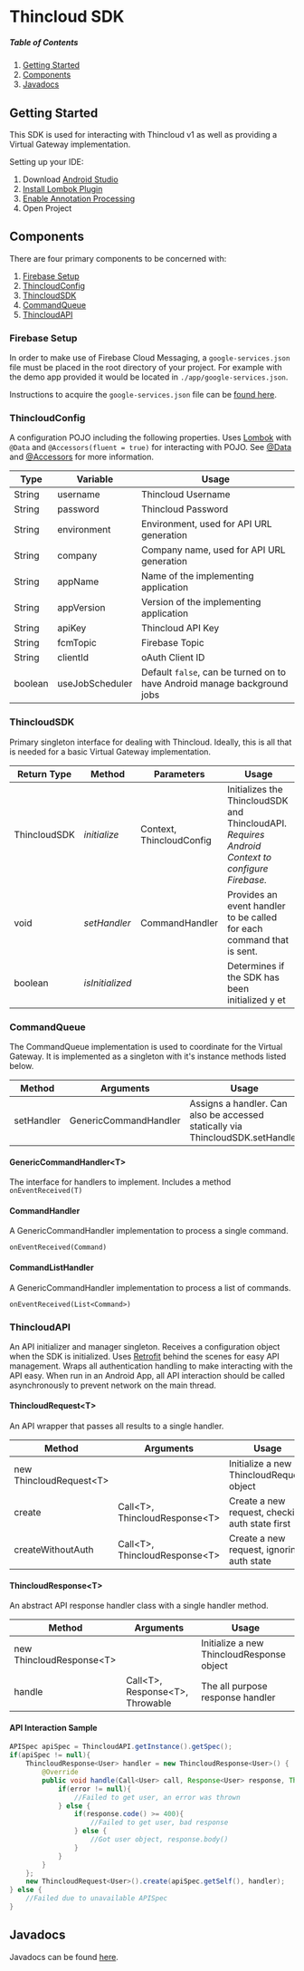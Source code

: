 # Thincloud SDK

##### Table of Contents
1. [Getting Started](#getting-started)
2. [Components](#components)
3. [Javadocs](#javadocs)



## Getting Started

This SDK is used for interacting with Thincloud v1 as well as providing a Virtual Gateway implementation.

Setting up your IDE:

1. Download [Android Studio](androidStudio)
2. [Install Lombok Plugin](lombokForJetbrains)
3. [Enable Annotation Processing](annotationProcessing)
4. Open Project


## Components


There are four primary components to be concerned with:

1. [Firebase Setup](#firebase-setup)
2. [ThincloudConfig](#thincloudconfig)
3. [ThincloudSDK](#thincloudSDK)
4. [CommandQueue](#commandQueue)
5. [ThincloudAPI](#thincloudAPI)


### Firebase Setup

In order to make use of Firebase Cloud Messaging, a `google-services.json` file must be placed in the root directory of your project. For example with the demo app provided it would be located in `./app/google-services.json`.

Instructions to acquire the `google-services.json` file can be [found here](https://support.google.com/firebase/answer/7015592?hl=en).


### ThincloudConfig

A configuration POJO including the following properties. Uses [Lombok](lombokLib) with `@Data` and `@Accessors(fluent = true)` for interacting with POJO. See [@Data](lombokData) and [@Accessors](lombokAccessor) for more information.


|	Type	|	Variable	|	Usage	|
| ------- | ---------- | ------- |
| String | username | Thincloud Username |
| String | password | Thincloud Password |
| String | environment | Environment, used for API URL generation |
| String | company | Company name, used for API URL generation |
| String | appName | Name of the implementing application |
| String | appVersion | Version of the implementing application | 
| String | apiKey | Thincloud API Key |
| String | fcmTopic | Firebase Topic |
| String | clientId | oAuth Client ID |
| boolean | useJobScheduler | Default `false`, can be turned on to have Android manage background jobs |


### ThincloudSDK

Primary singleton interface for dealing with Thincloud. Ideally, this is all that is needed for a basic Virtual Gateway implementation.


| Return Type | Method | Parameters | Usage |
| ---- | ---- | ----- | ---- |
| ThincloudSDK | *initialize* | Context, ThincloudConfig | Initializes the ThincloudSDK and ThincloudAPI. <br>*Requires Android Context to configure Firebase.* |
| void | *setHandler* | CommandHandler | Provides an event handler to be called for each command that is sent. |
| boolean | *isInitialized* |  | Determines if the SDK has been initialized y et |


### CommandQueue

The CommandQueue implementation is used to coordinate for the Virtual Gateway. It is implemented as a singleton with it's instance methods listed below.

| Method | Arguments | Usage |
| --- | --- | --- |
| setHandler | GenericCommandHandler | Assigns a handler. Can also be accessed statically via ThincloudSDK.setHandler |

#### GenericCommandHandler\<T>

The interface for handlers to implement. Includes a method `onEventReceived(T)`

#### CommandHandler

A GenericCommandHandler implementation to process a single command.

`onEventReceived(Command)`

#### CommandListHandler

A GenericCommandHandler implementation to process a list of commands.

`onEventReceived(List<Command>)`


### ThincloudAPI

An API initializer and manager singleton. Receives a configuration object when the SDK is initialized. Uses [Retrofit](retrofit) behind the scenes for easy API management. Wraps all authentication handling to make interacting with the API easy. When run in an Android App, all API interaction should be called asynchronously to prevent network on the main thread.


#### ThincloudRequest\<T>

An API wrapper that passes all results to a single handler.

| Method | Arguments | Usage |
| ---- | ---- | --- |
| new ThincloudRequest\<T> | | Initialize a new ThincloudRequest object |
| create | Call\<T>, ThincloudResponse\<T> | Create a new request, checking auth state first |
| createWithoutAuth | Call\<T>, ThincloudResponse\<T> | Create a new request, ignoring auth state |

#### ThincloudResponse\<T>

An abstract API response handler class with a single handler method.

| Method | Arguments | Usage |
| ---- | ---- | --- |
| new ThincloudResponse\<T> | | Initialize a new ThincloudResponse object |
| handle | Call\<T>, Response\<T>, Throwable | The all purpose response handler |


#### API Interaction Sample

```java
APISpec apiSpec = ThincloudAPI.getInstance().getSpec();
if(apiSpec != null){
    ThincloudResponse<User> handler = new ThincloudResponse<User>() {
        @Override
        public void handle(Call<User> call, Response<User> response, Throwable error) {
            if(error != null){
            	//Failed to get user, an error was thrown
            } else {
                if(response.code() >= 400){
                    //Failed to get user, bad response
                } else {
                    //Got user object, response.body()
                }
            }
        }
    };
    new ThincloudRequest<User>().create(apiSpec.getSelf(), handler);
} else {
    //Failed due to unavailable APISpec
}
```

## Javadocs

Javadocs can be found [here](./javadoc/).




[javadocs]: ./javadocs
[androidStudio]: https://developer.android.com/studio/index.html
[lombokForJetbrains]: https://plugins.jetbrains.com/plugin/6317-lombok-plugin
[annotationProcessing]: https://www.jetbrains.com/help/idea/compiler-annotation-processors.html
[lombokLib]: https://projectlombok.org
[lombokAccessor]: https://projectlombok.org/features/experimental/Accessors
[lombokData]: https://projectlombok.org/features/Data
[retrofit]: http://square.github.io/retrofit/